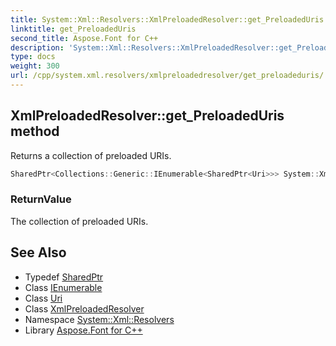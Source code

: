 ```yaml
---
title: System::Xml::Resolvers::XmlPreloadedResolver::get_PreloadedUris method
linktitle: get_PreloadedUris
second_title: Aspose.Font for C++
description: 'System::Xml::Resolvers::XmlPreloadedResolver::get_PreloadedUris method. Returns a collection of preloaded URIs in C++.'
type: docs
weight: 300
url: /cpp/system.xml.resolvers/xmlpreloadedresolver/get_preloadeduris/
---
```

## XmlPreloadedResolver::get_PreloadedUris method


Returns a collection of preloaded URIs.

```cpp
SharedPtr<Collections::Generic::IEnumerable<SharedPtr<Uri>>> System::Xml::Resolvers::XmlPreloadedResolver::get_PreloadedUris()
```


### ReturnValue

The collection of preloaded URIs.

## See Also

* Typedef [SharedPtr](../../../system/sharedptr/)
* Class [IEnumerable](../../../system.collections.generic/ienumerable/)
* Class [Uri](../../../system/uri/)
* Class [XmlPreloadedResolver](../)
* Namespace [System::Xml::Resolvers](../../)
* Library [Aspose.Font for C++](../../../)

